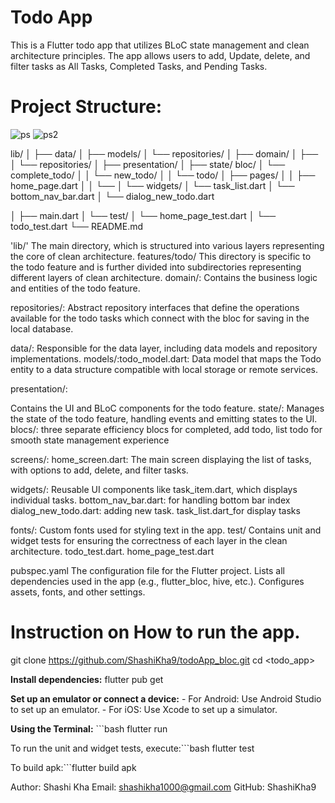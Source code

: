 # Todo App
This is a Flutter todo app that utilizes BLoC state management and clean architecture principles.
The app allows users to add, Update, delete, and filter tasks as All Tasks, Completed Tasks, and Pending Tasks.

# Project Structure:
![ps](https://github.com/user-attachments/assets/0e1cb813-fda3-440c-a3c8-a46cc279288d)
![ps2](https://github.com/user-attachments/assets/dbbba09f-a175-4426-bbaa-7200c5ac9b9c)


lib/
│
├── data/
│   ├── models/
│   └── repositories/
│
├── domain/
│   ├── 
│   └── repositories/
│
├── presentation/
│   ├── state/
         bloc/
│    └── complete_todo/
│   │   └── new_todo/
│   │   └── todo/
│   ├── pages/
│   │   ├── home_page.dart
│   │   └── 
│   └── widgets/
│       └── task_list.dart
│       └── bottom_nav_bar.dart
│       └── dialog_new_todo.dart

│
├── main.dart
│   └── test/
│       └── home_page_test.dart
│       └── todo_test.dart
└── README.md



'lib/' The main directory, which is structured into various layers representing the core of clean architecture.
features/todo/
This directory is specific to the todo feature and is further divided into subdirectories representing different layers of clean architecture.
domain/: Contains the business logic and entities of the todo feature.

repositories/: Abstract repository interfaces that define the operations available for the todo tasks which connect with the bloc for saving in the local database.

data/: Responsible for the data layer, including data models and repository implementations. 
models/:todo_model.dart: Data model that maps the Todo entity to a data structure compatible with local storage or remote services.


presentation/:

Contains the UI and BLoC components for the todo feature.
state/: Manages the state of the todo feature, handling events and emitting states to the UI.
blocs/: three separate efficiency blocs for completed, add todo, list todo for smooth state management experience

screens/:
home_screen.dart: The main screen displaying the list of tasks, with options to add, delete, and filter tasks.

widgets/:
Reusable UI components like task_item.dart, which displays individual tasks.
bottom_nav_bar.dart: for handling bottom bar index
dialog_new_todo.dart: adding new task.
task_list.dart_for display tasks

fonts/: Custom fonts used for styling text in the app.
test/
Contains unit and widget tests for ensuring the correctness of each layer in the clean architecture.
todo_test.dart.
home_page_test.dart

pubspec.yaml
The configuration file for the Flutter project.
Lists all dependencies used in the app (e.g., flutter_bloc, hive, etc.).
Configures assets, fonts, and other settings.

# Instruction on How to run the app.

git clone <https://github.com/ShashiKha9/todoApp_bloc.git>
cd <todo_app>

**Install dependencies:** flutter pub get
        

 **Set up an emulator or connect a device:**  - For Android: Use Android Studio to set up an emulator. - For iOS: Use Xcode to set up a simulator.

  **Using the Terminal:**
    ```bash flutter run 

 To run the unit and widget tests, execute:```bash flutter test
 
 To build apk:```flutter build apk

Author: Shashi Kha
Email: shashikha1000@gmail.com
GitHub: ShashiKha9

